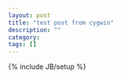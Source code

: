 ```yaml
---
layout: post
title: "test post from cygwin"
description: ""
category: 
tags: []
---
```

{% include JB/setup %}
